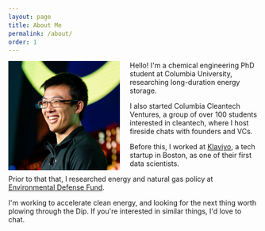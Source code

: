 ```yaml
---
layout: page
title: About Me
permalink: /about/
order: 1
---
```


<img src="/img/a_mathiowetz_day3-314_cropped.jpg" width="225" style="float:left; margin-right:20px;">

Hello! I'm a chemical engineering PhD student at Columbia University, researching long-duration energy storage.

I also started Columbia Cleantech Ventures, a group of over 100 students interested in cleantech, where I host fireside chats with founders and VCs.

Before this, I worked at [Klaviyo](https://www.klaviyo.com/), a tech startup in Boston, as one of their first data scientists.

Prior to that that, I researched energy and natural gas policy at [Environmental Defense Fund](https://www.edf.org/).

I'm working to accelerate clean energy, and looking for the next thing worth plowing through the Dip. If you're interested in similar things, I'd love to chat.
